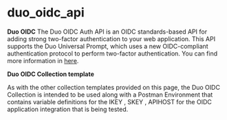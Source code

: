 # duo_oidc_api
**Duo OIDC**
The Duo OIDC Auth API is an OIDC standards-based API for adding strong two-factor authentication to your web application. This API supports the Duo Universal Prompt, which uses a new OIDC-compliant authentication protocol to perform two-factor authentication. You can find more information in [here](https://duo.com/docs/oauthapi).


**Duo OIDC Collection template**

As with the other collection templates provided on this page, the Duo OIDC Collection is intended to be used along with a Postman Environment that contains variable definitions for the IKEY , SKEY , APIHOST for the OIDC application integration that is being tested.

